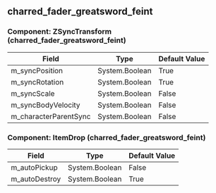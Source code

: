 ## charred_fader_greatsword_feint

### Component: ZSyncTransform (charred_fader_greatsword_feint)

|Field|Type|Default Value|
|---|---|---|
|m_syncPosition|System.Boolean|True|
|m_syncRotation|System.Boolean|True|
|m_syncScale|System.Boolean|False|
|m_syncBodyVelocity|System.Boolean|False|
|m_characterParentSync|System.Boolean|False|

### Component: ItemDrop (charred_fader_greatsword_feint)

|Field|Type|Default Value|
|---|---|---|
|m_autoPickup|System.Boolean|False|
|m_autoDestroy|System.Boolean|True|

